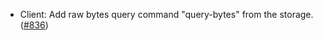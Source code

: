 - Client: Add raw bytes query command "query-bytes" from the storage.
  ([#836](https://github.com/anoma/anoma/issues/836))